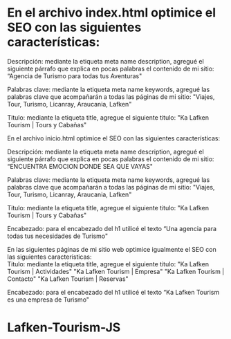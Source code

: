 # En el archivo index.html optimice el SEO con las siguientes características:

Descripción: mediante la etiqueta meta name description, agregué el siguiente párrafo que explica en pocas palabras el contenido de mi sitio: “Agencia de Turismo para todas tus Aventuras"

Palabras clave: mediante la etiqueta meta name keywords, agregué las palabras clave que acompañarán a todas las páginas de mi sitio: "Viajes, Tour, Turismo, Licanray, Araucania, Lafken"

Titulo: mediante la etiqueta title, agregue el siguiente titulo: "Ka Lafken Tourism | Tours y Cabañas"

En el archivo inicio.html optimice el SEO con las siguientes características:

Descripción: mediante la etiqueta meta name description, agregué el siguiente párrafo que explica en pocas palabras el contenido de mi sitio: “ENCUENTRA EMOCION DONDE SEA QUE VAYAS"

Palabras clave: mediante la etiqueta meta name keywords, agregué las palabras clave que acompañarán a todas las páginas de mi sitio: "Viajes, Tour, Turismo, Licanray, Araucania, Lafken"

Titulo: mediante la etiqueta title, agregue el siguiente titulo: "Ka Lafken Tourism | Tours y Cabañas"

Encabezado: para el encabezado del h1 utilicé el texto “Una agencia para todas tus necesidades de Turismo"

En las siguientes páginas de mi sitio web optimice igualmente el SEO con las siguientes características:                                                                                                         
Titulo: mediante la etiqueta title, agregue el siguiente titulo: "Ka Lafken Tourism | Actividades"
                                                                 "Ka Lafken Tourism | Empresa"
                                                                 "Ka Lafken Tourism | Contacto"
                                                                 "Ka Lafken Tourism | Reservas"

Encabezado: para el encabezado del h1 utilicé el texto “Ka Lafken Tourism es una empresa de Turismo"
# Lafken-Tourism-JS
